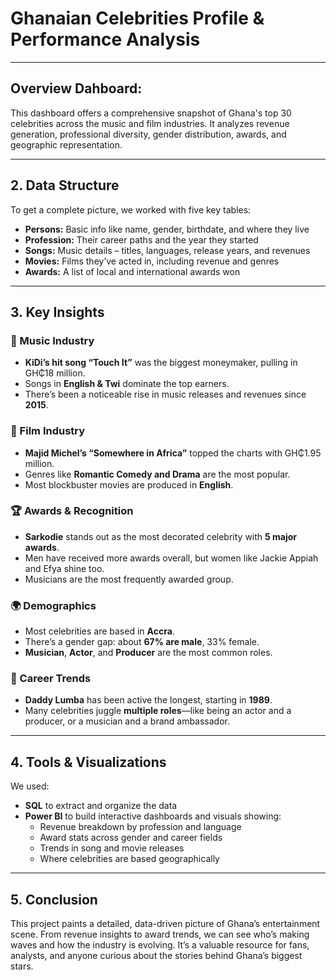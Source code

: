 
# Ghanaian Celebrities Profile & Performance Analysis

---

## Overview Dahboard:
This dashboard offers a comprehensive snapshot of Ghana's top 30 celebrities across the music and film industries. It analyzes revenue generation, professional diversity, gender distribution, awards, and geographic representation.

---

## 2. Data Structure

To get a complete picture, we worked with five key tables:

- **Persons:** Basic info like name, gender, birthdate, and where they live
- **Profession:** Their career paths and the year they started
- **Songs:** Music details – titles, languages, release years, and revenues
- **Movies:** Films they’ve acted in, including revenue and genres
- **Awards:** A list of local and international awards won

---

## 3. Key Insights

### 🎵 Music Industry

- **KiDi’s hit song “Touch It”** was the biggest moneymaker, pulling in GH₵18 million.
- Songs in **English & Twi** dominate the top earners.
- There’s been a noticeable rise in music releases and revenues since **2015**.

### 🎥 Film Industry

- **Majid Michel’s “Somewhere in Africa”** topped the charts with GH₵1.95 million.
- Genres like **Romantic Comedy and Drama** are the most popular.
- Most blockbuster movies are produced in **English**.

### 🏆 Awards & Recognition

- **Sarkodie** stands out as the most decorated celebrity with **5 major awards**.
- Men have received more awards overall, but women like Jackie Appiah and Efya shine too.
- Musicians are the most frequently awarded group.

### 🌍 Demographics

- Most celebrities are based in **Accra**.
- There’s a gender gap: about **67% are male**, 33% female.
- **Musician**, **Actor**, and **Producer** are the most common roles.

### 📅 Career Trends

- **Daddy Lumba** has been active the longest, starting in **1989**.
- Many celebrities juggle **multiple roles**—like being an actor and a producer, or a musician and a brand ambassador.

---

## 4. Tools & Visualizations

We used:

- **SQL** to extract and organize the data
- **Power BI** to build interactive dashboards and visuals showing:
  - Revenue breakdown by profession and language
  - Award stats across gender and career fields
  - Trends in song and movie releases
  - Where celebrities are based geographically

---

## 5. Conclusion

This project paints a detailed, data-driven picture of Ghana’s entertainment scene. From revenue insights to award trends, we can see who’s making waves and how the industry is evolving. It’s a valuable resource for fans, analysts, and anyone curious about the stories behind Ghana’s biggest stars.

